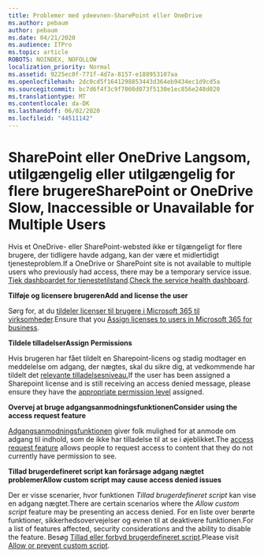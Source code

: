 ```yaml
---
title: Problemer med ydeevnen-SharePoint eller OneDrive
ms.author: pebaum
author: pebaum
ms.date: 04/21/2020
ms.audience: ITPro
ms.topic: article
ROBOTS: NOINDEX, NOFOLLOW
localization_priority: Normal
ms.assetid: 9225ec0f-771f-4d7a-8157-e188953107aa
ms.openlocfilehash: 2dc0cd5f1641298853443d364eb9434ec1d9cd5a
ms.sourcegitcommit: bc7d6f4f3c9f7060d073f5130e1ec856e248d020
ms.translationtype: MT
ms.contentlocale: da-DK
ms.lasthandoff: 06/02/2020
ms.locfileid: "44511142"
---
```

# <a name="sharepoint-or-onedrive-slow-inaccessible-or-unavailable-for-multiple-users"></a><span data-ttu-id="b0c83-102">SharePoint eller OneDrive Langsom, utilgængelig eller utilgængelig for flere brugere</span><span class="sxs-lookup"><span data-stu-id="b0c83-102">SharePoint or OneDrive Slow, Inaccessible or Unavailable for Multiple Users</span></span>

<span data-ttu-id="b0c83-103">Hvis et OneDrive- eller SharePoint-websted ikke er tilgængeligt for flere brugere, der tidligere havde adgang, kan der være et midlertidigt tjenesteproblem.</span><span class="sxs-lookup"><span data-stu-id="b0c83-103">If a OneDrive or SharePoint site is not available to multiple users who previously had access, there may be a temporary service issue.</span></span> <span data-ttu-id="b0c83-104">[Tjek dashboardet for tjenestetilstand](https://portal.office.com/adminportal/home#/servicehealth).</span><span class="sxs-lookup"><span data-stu-id="b0c83-104">[Check the service health dashboard](https://portal.office.com/adminportal/home#/servicehealth).</span></span>

<span data-ttu-id="b0c83-105">**Tilføje og licensere brugeren**</span><span class="sxs-lookup"><span data-stu-id="b0c83-105">**Add and license the user**</span></span>

<span data-ttu-id="b0c83-106">Sørg for, at du [tildeler licenser til brugere i Microsoft 365 til virksomheder](https://docs.microsoft.com/microsoft-365/admin/add-users/add-users).</span><span class="sxs-lookup"><span data-stu-id="b0c83-106">Ensure that you [Assign licenses to users in Microsoft 365 for business](https://docs.microsoft.com/microsoft-365/admin/add-users/add-users).</span></span>


<span data-ttu-id="b0c83-107">**Tildele tilladelser**</span><span class="sxs-lookup"><span data-stu-id="b0c83-107">**Assign Permissions**</span></span>

<span data-ttu-id="b0c83-108">Hvis brugeren har fået tildelt en Sharepoint-licens og stadig modtager en meddelelse om adgang, der nægtes, skal du sikre dig, at vedkommende har tildelt det [relevante tilladelsesniveau.](https://docs.microsoft.com/sharepoint/understanding-permission-levels)</span><span class="sxs-lookup"><span data-stu-id="b0c83-108">If the user has been assigned a Sharepoint license and is still receiving an access denied message, please ensure they have the [appropriate permission level](https://docs.microsoft.com/sharepoint/understanding-permission-levels) assigned.</span></span>

<span data-ttu-id="b0c83-109">**Overvej at bruge adgangsanmodningsfunktionen**</span><span class="sxs-lookup"><span data-stu-id="b0c83-109">**Consider using the access request feature**</span></span>

<span data-ttu-id="b0c83-110">[Adgangsanmodningsfunktionen](https://support.office.com/article/Set-up-and-manage-access-requests-94B26E0B-2822-49D4-929A-8455698654B3) giver folk mulighed for at anmode om adgang til indhold, som de ikke har tilladelse til at se i øjeblikket.</span><span class="sxs-lookup"><span data-stu-id="b0c83-110">The [access request feature](https://support.office.com/article/Set-up-and-manage-access-requests-94B26E0B-2822-49D4-929A-8455698654B3) allows people to request access to content that they do not currently have permission to see.</span></span>

<span data-ttu-id="b0c83-111">**Tillad brugerdefineret script kan forårsage adgang nægtet problemer**</span><span class="sxs-lookup"><span data-stu-id="b0c83-111">**Allow custom script may cause access denied issues**</span></span>

<span data-ttu-id="b0c83-112">Der er visse scenarier, hvor funktionen *Tillad brugerdefineret script* kan vise en adgang nægtet.</span><span class="sxs-lookup"><span data-stu-id="b0c83-112">There are certain scenarios where the *Allow custom script* feature may be presenting an access denied.</span></span> <span data-ttu-id="b0c83-113">For en liste over berørte funktioner, sikkerhedsovervejelser og evnen til at deaktivere funktionen.</span><span class="sxs-lookup"><span data-stu-id="b0c83-113">For a list of features affected, security considerations and the ability to disable the feature.</span></span> <span data-ttu-id="b0c83-114">Besøg [Tillad eller forbyd brugerdefineret script](https://docs.microsoft.com/sharepoint/allow-or-prevent-custom-script).</span><span class="sxs-lookup"><span data-stu-id="b0c83-114">Please visit [Allow or prevent custom script](https://docs.microsoft.com/sharepoint/allow-or-prevent-custom-script).</span></span>

